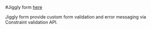 #Jiggly form [here](https://pyataevsv.github.io/odin-js-formvalidation/)

Jiggly form provide custom form validation and error messaging via Constraint validation API.
